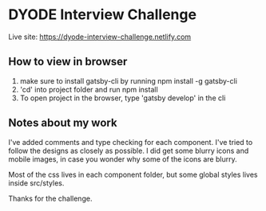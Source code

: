 # DYODE Interview Challenge

Live site: https://dyode-interview-challenge.netlify.com

## How to view in browser

1. make sure to install gatsby-cli by running npm install -g gatsby-cli
2. 'cd' into project folder and run npm install
3. To open project in the browser, type 'gatsby develop' in the cli

## Notes about my work

I've added comments and type checking for each component. I've tried to follow the designs as closely as possible. I did get some blurry icons and mobile images, in case you wonder why some of the icons are blurry.

Most of the css lives in each component folder, but some global styles lives inside src/styles.

Thanks for the challenge.
